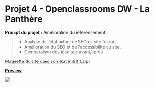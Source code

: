 # Projet 4 - Openclassrooms DW - La Panthère

**Prompt du projet :** Amélioration du référencement
> - Analyse de l’état actuel de SEO du site fourni. 
> - Amélioration du SEO et de l'accessibilité du site.
> - Comparaison des résultats avant/après

[Maquette du site dans son état initial (.zip)](https://course.oc-static.com/projects/DW_P4/DW+P4+sources+site+La+Panthere.zip)

[**Preview**](https://cynlaine.github.io/p4_laine_cyndie/)

![](https://user.oc-static.com/upload/2022/02/16/16450043954887_cover%20small.png)
